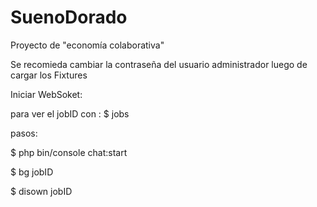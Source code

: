 # SuenoDorado
Proyecto de "economía colaborativa"

Se recomieda cambiar la contraseña del usuario administrador luego de cargar los Fixtures

Iniciar WebSoket:

para ver el jobID con :
$ jobs

pasos:

$ php bin/console chat:start

$ bg jobID

$ disown jobID
